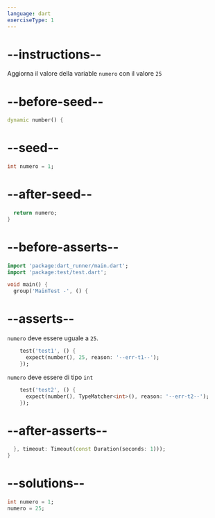 ```yaml
---
language: dart
exerciseType: 1
---
```


# --instructions--

Aggiorna il valore della variable `numero` con il valore `25`

# --before-seed--

```dart
dynamic number() {
```

# --seed--

```dart
int numero = 1;
```

# --after-seed--

```dart
  return numero;
}
```

# --before-asserts--

```dart
import 'package:dart_runner/main.dart';
import 'package:test/test.dart';

void main() {
  group('MainTest -', () {
```

# --asserts--

`numero` deve essere uguale a `25`.

```dart
    test('test1', () {
      expect(number(), 25, reason: '--err-t1--');
    });
```

`numero` deve essere di tipo `int`

```dart
    test('test2', () {
      expect(number(), TypeMatcher<int>(), reason: '--err-t2--');
    });
```

# --after-asserts--

```dart
  }, timeout: Timeout(const Duration(seconds: 1)));
}
```

# --solutions--

```dart
int numero = 1;
numero = 25;
```
